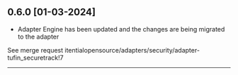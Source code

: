 
## 0.6.0 [01-03-2024]

* Adapter Engine has been updated and the changes are being migrated to the adapter

See merge request itentialopensource/adapters/security/adapter-tufin_securetrack!7

---

